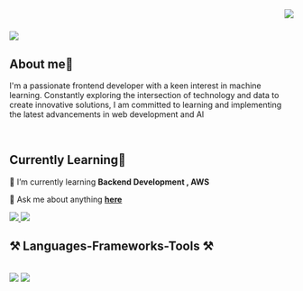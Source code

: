 <img align="right" src="https://visitor-badge.laobi.icu/badge?page_id=ayushwankhede1902.ayushwankhede1902" />

<h1 align="left">
    <img src="https://readme-typing-svg.herokuapp.com/?font=Righteous&size=35&center=true&vCenter=true&width=500&height=70&duration=4000&lines=Hi+There!+👋;+I'm+Ayush+Wankhede!;" />
</h1>

<h2 align="left">About me🧠 </h2>

I'm a passionate frontend developer with a keen interest in machine learning. Constantly exploring the intersection of technology and data to create innovative solutions, I am committed to learning and implementing the latest advancements in web development and AI

<br/>

  <h2 align="left"> Currently Learning📝 </h2>
 
 🌱 I’m currently learning **Backend Development , AWS**
 
 💬 Ask me about anything **[here](https://github.com/ayushwankhede/ayushwankhede/issues)**

 
<div align="left"> 
  <a href="wankhedeayush90@gmail.com">
    <img src="https://img.shields.io/badge/Gmail-333333?style=for-the-badge&logo=gmail&logoColor=red" />
  </a>
  <a href="https://www.linkedin.com/in/ayush-wankhede/" target="_blank">
    <img src="https://img.shields.io/badge/LinkedIn-0077B5?style=for-the-badge&logo=linkedin&logoColor=white" target="_blank" />
  </a>
</div>


 
<h2 align="left">⚒️ Languages-Frameworks-Tools ⚒️</h2>
<br/>
<div align="left">
    <img src="https://skillicons.dev/icons?i=aws,react,vue,bootstrap,html,css,vscode,github,git" />
    <img src="https://skillicons.dev/icons?i=java,python,javascript,mongodb,c" /><br>
</div>



<br/>

<div align="center">
</div>

<br/>

